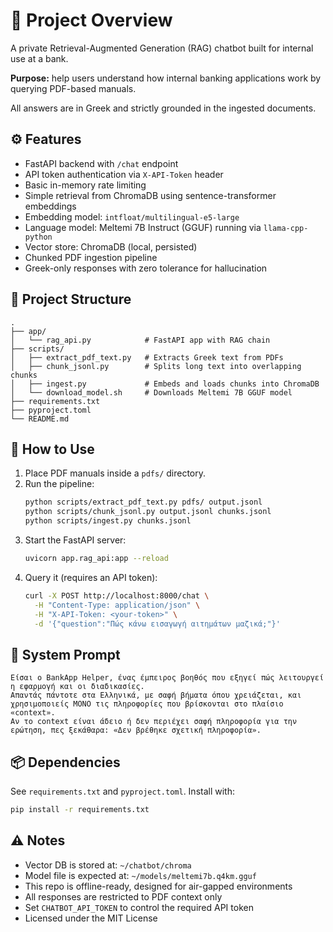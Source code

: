 # 🧩 Project Overview
A private Retrieval-Augmented Generation (RAG) chatbot built for internal use at a bank.

**Purpose:** help users understand how internal banking applications work by querying PDF-based manuals.

All answers are in Greek and strictly grounded in the ingested documents.

## ⚙️ Features
- FastAPI backend with `/chat` endpoint
- API token authentication via `X-API-Token` header
- Basic in-memory rate limiting
- Simple retrieval from ChromaDB using sentence-transformer embeddings
- Embedding model: `intfloat/multilingual-e5-large`
- Language model: Meltemi 7B Instruct (GGUF) running via `llama-cpp-python`
- Vector store: ChromaDB (local, persisted)
- Chunked PDF ingestion pipeline
- Greek-only responses with zero tolerance for hallucination

## 🧪 Project Structure
```
.
├── app/
│   └── rag_api.py            # FastAPI app with RAG chain
├── scripts/
│   ├── extract_pdf_text.py   # Extracts Greek text from PDFs
│   ├── chunk_jsonl.py        # Splits long text into overlapping chunks
│   ├── ingest.py             # Embeds and loads chunks into ChromaDB
│   └── download_model.sh     # Downloads Meltemi 7B GGUF model
├── requirements.txt
├── pyproject.toml
└── README.md
```

## 🚀 How to Use
1. Place PDF manuals inside a `pdfs/` directory.
2. Run the pipeline:
   ```bash
   python scripts/extract_pdf_text.py pdfs/ output.jsonl
   python scripts/chunk_jsonl.py output.jsonl chunks.jsonl
   python scripts/ingest.py chunks.jsonl
   ```
3. Start the FastAPI server:
   ```bash
   uvicorn app.rag_api:app --reload
   ```
4. Query it (requires an API token):
   ```bash
   curl -X POST http://localhost:8000/chat \
     -H "Content-Type: application/json" \
     -H "X-API-Token: <your-token>" \
     -d '{"question":"Πώς κάνω εισαγωγή αιτημάτων μαζικά;"}'
   ```

## 🧠 System Prompt
```
Είσαι ο BankApp Helper, ένας έμπειρος βοηθός που εξηγεί πώς λειτουργεί η εφαρμογή και οι διαδικασίες.
Απαντάς πάντοτε στα Ελληνικά, με σαφή βήματα όπου χρειάζεται, και χρησιμοποιείς ΜΟΝΟ τις πληροφορίες που βρίσκονται στο πλαίσιο «context».
Αν το context είναι άδειο ή δεν περιέχει σαφή πληροφορία για την ερώτηση, πες ξεκάθαρα: «Δεν βρέθηκε σχετική πληροφορία».
```

## 📦 Dependencies
See `requirements.txt` and `pyproject.toml`. Install with:
```bash
pip install -r requirements.txt
```

## ⚠️ Notes
- Vector DB is stored at: `~/chatbot/chroma`
- Model file is expected at: `~/models/meltemi7b.q4km.gguf`
- This repo is offline-ready, designed for air-gapped environments
- All responses are restricted to PDF context only
- Set `CHATBOT_API_TOKEN` to control the required API token
- Licensed under the MIT License
